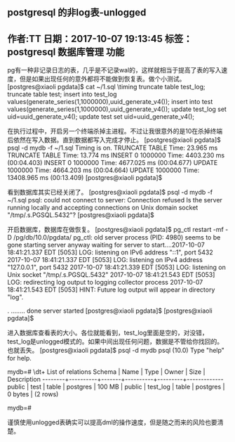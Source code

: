 
postgresql 的非log表-unlogged  
--------------------------
作者:TT
日期：2017-10-07 19:13:45
标签：postgresql  数据库管理  功能  
--------------------------------       

pg有一种非记录日志的表，几乎是不记录wal的，这样就相当于提高了表的写入速度，但是如果出现任何的意外都将不能做到恢复表。做个小测试。
[postgres@xiaoli pgdata]$ cat ~/1.sql
\timing
truncate table test_log;
truncate table test;
insert into test_log values(generate_series(1,1000000),uuid_generate_v4());
insert into test values(generate_series(1,1000000),uuid_generate_v4());
update test_log set uid=uuid_generate_v4();
update test set uid=uuid_generate_v4();

在执行过程中，开启另一个终端杀掉主进程。不过让我很意外的是10在杀掉终端后依然在写入数据。直到数据都写入完成才停止。
[postgres@xiaoli pgdata]$ psql -d mydb -f ~/1.sql
Timing is on.
TRUNCATE TABLE
Time: 23.965 ms
TRUNCATE TABLE
Time: 13.774 ms
INSERT 0 1000000
Time: 4403.230 ms (00:04.403)
INSERT 0 1000000
Time: 4677.025 ms (00:04.677)
UPDATE 1000000
Time: 4664.203 ms (00:04.664)
UPDATE 1000000
Time: 13408.965 ms (00:13.409)
[postgres@xiaoli pgdata]$

看到数据库其实已经关闭了。
[postgres@xiaoli pgdata]$ psql -d mydb -f ~/1.sql
psql: could not connect to server: Connection refused
    Is the server running locally and accepting
    connections on Unix domain socket "/tmp/.s.PGSQL.5432"?
[postgres@xiaoli pgdata]$

开启数据库，数据库在做恢复。
[postgres@xiaoli pgdata]$ pg_ctl restart -mf  -D /pg/db/10.0/pgdata/
pg_ctl: old server process (PID: 4980) seems to be gone
starting server anyway
waiting for server to start....2017-10-07 18:41:21.337 EDT [5053] LOG:  listening on IPv6 address "::1", port 5432
2017-10-07 18:41:21.337 EDT [5053] LOG:  listening on IPv4 address "127.0.0.1", port 5432
2017-10-07 18:41:21.339 EDT [5053] LOG:  listening on Unix socket "/tmp/.s.PGSQL.5432"
2017-10-07 18:41:21.543 EDT [5053] LOG:  redirecting log output to logging collector process
2017-10-07 18:41:21.543 EDT [5053] HINT:  Future log output will appear in directory "log".

.
........ done
server started
[postgres@xiaoli pgdata]$
[postgres@xiaoli pgdata]$

进入数据库查看表的大小。各位就能看到，test_log里面是空的，对没错，test_log是unlogged模式的。如果中间出现任何问题，数据是不管给你找回的。也就丢失。
[postgres@xiaoli pgdata]$ psql -d mydb
psql (10.0)
Type "help" for help.

mydb=# \dt+
                      List of relations
 Schema |   Name   | Type  |  Owner   |  Size   | Description
--------+----------+-------+----------+---------+-------------
 public | test     | table | postgres | 100 MB  |
 public | test_log | table | postgres | 0 bytes |
(2 rows)

mydb=#


谨慎使用unlogged表确实可以提高dml的操作速度，但是随之而来的风险也要清楚。
